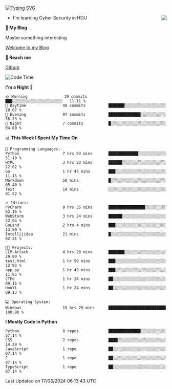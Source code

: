 [![Typing SVG](https://readme-typing-svg.herokuapp.com?font=Fira+Code&pause=1000&random=false&width=450&height=60&lines=Hello+%F0%9F%91%8B%F0%9F%8F%BB;I'm+JBNRZ)](https://git.io/typing-svg)

<a href="#">
  <img align="right" src="https://github-readme-stats.vercel.app/api?username=JBNRZ&show_icons=true&bg_color=15,f2f7fd,E0EAFC" />
</a>

- I'm learning Cyber Security in HDU

 **🌱 My Blog**

Maybe something interesting

[Welcome to my Blog](https://jbnrz.com.cn/)

 **💬 Reach me** 

[Github](https://github.com/JBNRZ)


<!--START_SECTION:waka-->
![Code Time](http://img.shields.io/badge/Code%20Time-379%20hrs%2049%20mins-blue)

**I'm a Night 🦉** 

```text
🌞 Morning                19 commits          ███░░░░░░░░░░░░░░░░░░░░░░   11.11 % 
🌆 Daytime                48 commits          ███████░░░░░░░░░░░░░░░░░░   28.07 % 
🌃 Evening                97 commits          ██████████████░░░░░░░░░░░   56.73 % 
🌙 Night                  7 commits           █░░░░░░░░░░░░░░░░░░░░░░░░   04.09 % 
```


📊 **This Week I Spent My Time On** 

```text
💬 Programming Languages: 
Python                   7 hrs 53 mins       █████████████░░░░░░░░░░░░   51.10 % 
HTML                     3 hrs 23 mins       ██████░░░░░░░░░░░░░░░░░░░   22.02 % 
Go                       1 hr 43 mins        ███░░░░░░░░░░░░░░░░░░░░░░   11.15 % 
Markdown                 50 mins             █░░░░░░░░░░░░░░░░░░░░░░░░   05.40 % 
Text                     14 mins             ░░░░░░░░░░░░░░░░░░░░░░░░░   01.52 % 

🔥 Editors: 
PyCharm                  9 hrs 35 mins       ████████████████░░░░░░░░░   62.16 % 
WebStorm                 3 hrs 24 mins       ██████░░░░░░░░░░░░░░░░░░░   22.04 % 
GoLand                   2 hrs 4 mins        ███░░░░░░░░░░░░░░░░░░░░░░   13.50 % 
Intellijidea             21 mins             █░░░░░░░░░░░░░░░░░░░░░░░░   02.31 % 

🐱‍💻 Projects: 
LLM-Attack               4 hrs 28 mins       ███████░░░░░░░░░░░░░░░░░░   29.00 % 
test.html                1 hr 59 mins        ███░░░░░░░░░░░░░░░░░░░░░░   12.93 % 
app.py                   1 hr 49 mins        ███░░░░░░░░░░░░░░░░░░░░░░   11.85 % 
CTFd                     1 hr 24 mins        ██░░░░░░░░░░░░░░░░░░░░░░░   09.16 % 
HouYi                    1 hr 24 mins        ██░░░░░░░░░░░░░░░░░░░░░░░   09.13 % 

💻 Operating System: 
Windows                  15 hrs 25 mins      █████████████████████████   100.00 % 
```

**I Mostly Code in Python** 

```text
Python                   8 repos             ██████████████░░░░░░░░░░░   57.14 % 
CSS                      2 repos             ████░░░░░░░░░░░░░░░░░░░░░   14.29 % 
JavaScript               1 repo              ██░░░░░░░░░░░░░░░░░░░░░░░   07.14 % 
C                        1 repo              ██░░░░░░░░░░░░░░░░░░░░░░░   07.14 % 
TypeScript               1 repo              ██░░░░░░░░░░░░░░░░░░░░░░░   07.14 % 
```




 Last Updated on 17/03/2024 06:13:43 UTC
<!--END_SECTION:waka-->
